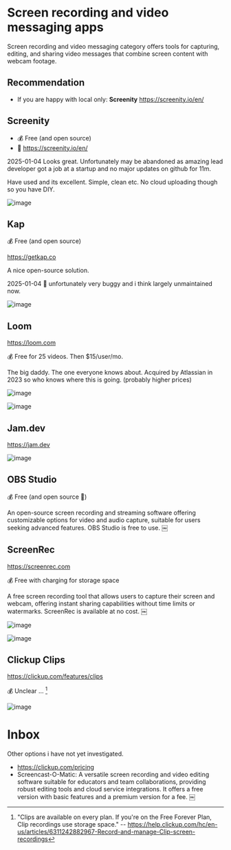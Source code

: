 # Screen recording and video messaging apps

Screen recording and video messaging category offers tools for capturing, editing, and sharing video messages that combine screen content with webcam footage.

## Recommendation

- If you are happy with local only: **Screenity** https://screenity.io/en/

## Screenity

- 💰 Free (and open source)
- 🔗 https://screenity.io/en/

2025-01-04 Looks great. Unfortunately may be abandoned as amazing lead developer got a job at a startup and no major updates on github for 11m.

Have used and its excellent. Simple, clean etc. No cloud uploading though so you have DIY.

![image](https://github.com/user-attachments/assets/c9848e29-5fe1-466a-ba32-abb00a0ec105)

## Kap

💰 Free (and open source)

https://getkap.co

A nice open-source solution.

2025-01-04 🚩 unfortunately very buggy and i think largely unmaintained now.

![image](https://github.com/user-attachments/assets/13f247f0-5787-44b5-893d-912eeab21bc5)

## Loom

https://loom.com

💰 Free for 25 videos. Then $15/user/mo.

The big daddy. The one everyone knows about. Acquired by Atlassian in 2023 so who knows where this is going. (probably higher prices)

![image](https://github.com/user-attachments/assets/a43318e5-d8c8-41be-bab1-31b8775dc972)

![image](https://github.com/user-attachments/assets/6c5472ff-782e-4c64-b7e8-2d19ec49fd86)

## Jam.dev

https://jam.dev

![image](https://github.com/user-attachments/assets/ab730eff-afff-4ae9-b84b-6294d2df2c1e)

## OBS Studio

💰 Free (and open source 🎉)

An open-source screen recording and streaming software offering customizable options for video and audio capture, suitable for users seeking advanced features. OBS Studio is free to use. ￼

## ScreenRec

https://screenrec.com

💰 Free with charging for storage space

A free screen recording tool that allows users to capture their screen and webcam, offering instant sharing capabilities without time limits or watermarks. ScreenRec is available at no cost. ￼

![image](https://github.com/user-attachments/assets/f5a84487-4934-489a-b315-8cf558a1ce7a)

![image](https://github.com/user-attachments/assets/aa3d3830-fc8f-43cd-9249-e16033faee68)

## Clickup Clips

https://clickup.com/features/clips

💰 Unclear ... [^1]

![image](https://github.com/user-attachments/assets/8e4fb4bf-dcc1-42e4-9fa1-f5bb4b673b51)

[^1]: "Clips are available on every plan. If you're on the Free Forever Plan, Clip recordings use storage space." -- https://help.clickup.com/hc/en-us/articles/6311242882967-Record-and-manage-Clip-screen-recordings

# Inbox

Other options i have not yet investigated.

- https://clickup.com/pricing
- Screencast-O-Matic: A versatile screen recording and video editing software suitable for educators and team collaborations, providing robust editing tools and cloud service integrations. It offers a free version with basic features and a premium version for a fee. ￼
